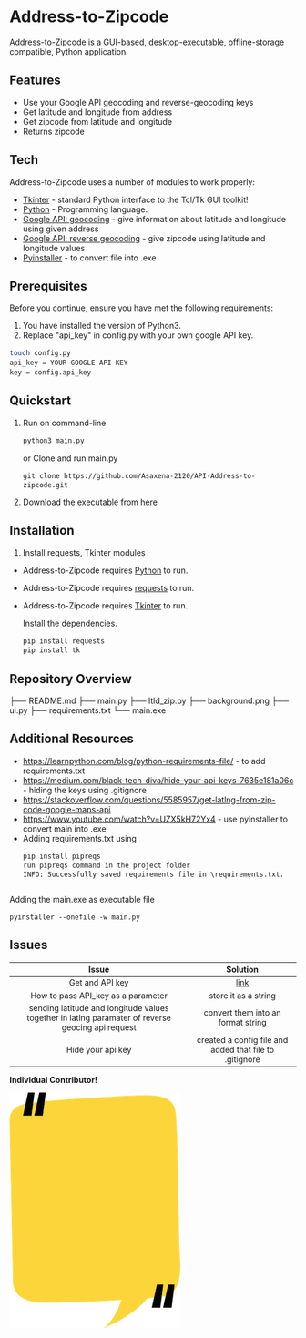 # Address-to-Zipcode

Address-to-Zipcode is a GUI-based, desktop-executable, offline-storage compatible,
Python application.

## Features

- Use your Google API geocoding and reverse-geocoding keys
- Get latitude and longitude from address
- Get zipcode from latitude and longitude
- Returns zipcode

## Tech

Address-to-Zipcode uses a number of modules to work properly:

- [Tkinter] -  standard Python interface to the Tcl/Tk GUI toolkit!
- [Python] - Programming language.
- [Google API: geocoding] - give information about latitude and longitude using given address
- [Google API: reverse geocoding] - give zipcode using latitude and longitude values
- [Pyinstaller] - to convert file into .exe

## Prerequisites

Before you continue, ensure you have met the following requirements:
1. You have installed the version of Python3.
2. Replace "api_key" in config.py with your own google API key.
```bash
touch config.py
api_key = YOUR GOOGLE API KEY
key = config.api_key 
```
## Quickstart
1. Run on command-line
    ```bash
    python3 main.py
    ```
    or 
Clone and run main.py
    ```
    git clone https://github.com/Asaxena-2120/API-Address-to-zipcode.git
    ```
2. Download the executable from [here](https://github.com/Asaxena-2120/API-Address-to-zipcode/releases)

## Installation
1. Install requests, Tkinter modules
 - Address-to-Zipcode requires [Python](https://www.python.org/downloads/) to run.
 - Address-to-Zipcode requires [requests](https://pypi.org/project/requests/) to run.
 - Address-to-Zipcode requires [Tkinter](https://docs.python.org/3/library/tkinter.html) to run.

    Install the dependencies.

    ```sh
    pip install requests
    pip install tk
    ```
## Repository Overview

├── README.md
├── main.py
├── ltld_zip.py
├── background.png
├── ui.py
├── requirements.txt
└── main.exe

## Additional Resources
 - https://learnpython.com/blog/python-requirements-file/ - to add requirements.txt
  - https://medium.com/black-tech-diva/hide-your-api-keys-7635e181a06c - hiding the keys using .gitignore
  - https://stackoverflow.com/questions/5585957/get-latlng-from-zip-code-google-maps-api
  - https://www.youtube.com/watch?v=UZX5kH72Yx4 - use pyinstaller to convert main into .exe
  - Adding requirements.txt using 
    ```
    pip install pipreqs
    run pipreqs command in the project folder
    INFO: Successfully saved requirements file in \requirements.txt.
   ```
   ```
Adding the main.exe as executable file
   ```
   pyinstaller --onefile -w main.py
   ```
   
## Issues

| Issue| Solution  | 
| :---:   | :-: | 
| Get and API key | [link](https://support.google.com/googleapi/answer/6158862?hl=en)| 
| How to pass API_key as a parameter | store it as a string| 
| sending latitude and longitude values together in latlng paramater of reverse geocing api request | convert them into an format string|
| Hide your api key | created a config file and added that file to .gitignore|


**Individual Contributor!**

[//]: # (These are reference links used in the body of this note and get stripped out when the markdown processor does its job. There is no need to format nicely because it shouldn't be seen. Thanks SO - http://stackoverflow.com/questions/4823468/store-comments-in-markdown-syntax)

   [Python]: <https://www.python.org/downloads/>
   [Tkinter]: <https://docs.python.org/3/library/tkinter.html>
   [Google API: geocoding]: <https://developers.google.com/maps/documentation/geocoding/requests-geocoding>
   [df1]: <http://daringfireball.net/projects/markdown/>
   [Google API: reverse geocoding]: <https://developers.google.com/maps/documentation/geocoding/requests-reverse-geocoding#required_parameters>
   [Pyinstaller]: <https://www.youtube.com/watch?v=UZX5kH72Yx4>
  
 
![image](/images/background.png)